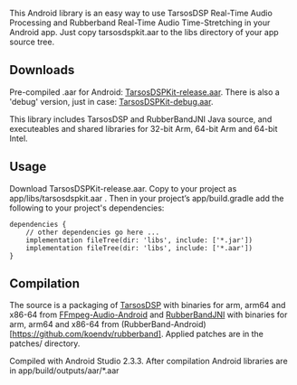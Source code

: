 This Android library is an easy way to use TarsosDSP Real-Time Audio Processing and Rubberband Real-Time Audio Time-Stretching in your Android app.
Just copy tarsosdspkit.aar to the libs directory of your app source tree. 

Downloads
---------
Pre-compiled .aar for Android: [TarsosDSPKit-release.aar](https://github.com/koendv/TarsosDSPKit/raw/master/binaries/TarsosDSPKit-release.aar). There is also a 'debug' version, just in case: [TarsosDSPKit-debug.aar](https://github.com/koendv/TarsosDSPKit/raw/master/binaries/TarsosDSPKit-debug.aar). 

This library includes TarsosDSP and RubberBandJNI Java source, and executeables and shared libraries for 32-bit Arm, 64-bit Arm and 64-bit Intel.

Usage
-----
Download TarsosDSPKit-release.aar. Copy to your project as app/libs/tarsosdspkit.aar . 
Then in your project’s app/build.gradle add the following to your project's dependencies:

    dependencies {
        // other dependencies go here ...
        implementation fileTree(dir: 'libs', include: ['*.jar'])
        implementation fileTree(dir: 'libs', include: ['*.aar'])
    }

Compilation
-----------

The source is a packaging of [TarsosDSP](https://github.com/JorenSix/TarsosDSP) with binaries for arm, arm64 and x86-64 from [FFmpeg-Audio-Android](https://github.com/koendv/FFmpeg-Audio-Android) and [RubberBandJNI](https://github.com/JorenSix/RubberBandJNI) with  binaries for arm, arm64 and x86-64 from (RubberBand-Android)[https://github.com/koendv/rubberband]. Applied patches are in the patches/ directory. 

Compiled with Android Studio 2.3.3. After compilation Android libraries are in app/build/outputs/aar/*.aar

